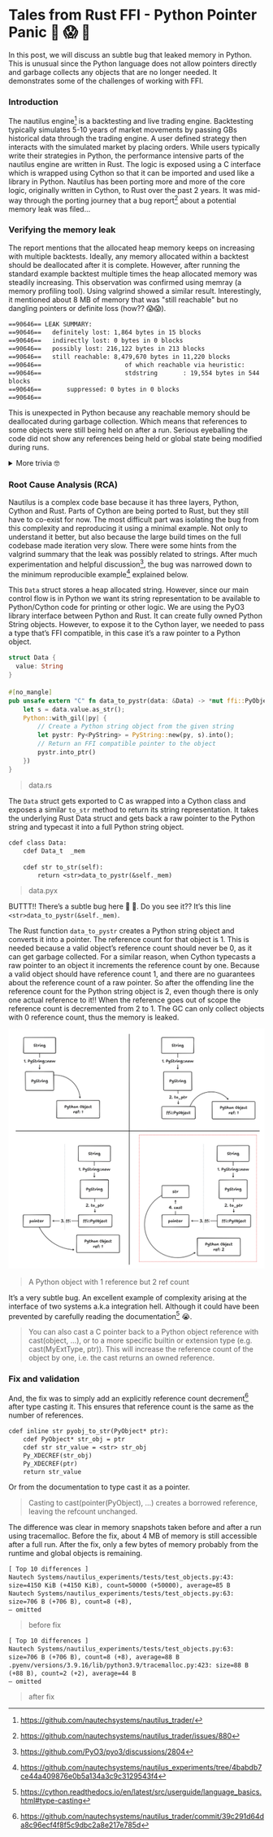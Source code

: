 # Tales from Rust FFI - Python Pointer Panic 🦀 😱 🐍

In this post, we will discuss an subtle bug that leaked memory in Python. This is unusual since the Python language does not allow pointers directly and garbage collects any objects that are no longer needed. It demonstrates some of the challenges of working with FFI.

### Introduction

The nautilus engine[^0] is a backtesting and live trading engine. Backtesting typically simulates 5-10 years of market movements by passing GBs historical data through the trading engine. A user defined strategy then interacts with the simulated market by placing orders. While users typically write their strategies in Python, the performance intensive parts of the nautilus engine are written in Rust. The logic is exposed using a C interface which is wrapped using Cython so that it can be imported and used like a library in Python. Nautilus has been porting more and more of the core logic, originally written in Cython, to Rust over the past 2 years. It was mid-way through the porting journey that a bug report[^1] about a potential memory leak was filed...

### Verifying the memory leak

The report mentions that the allocated heap memory keeps on increasing with multiple backtests. Ideally, any memory allocated within a backtest should be deallocated after it is complete. However, after running the standard example backtest multiple times the heap allocated memory was steadily increasing. This observation was confirmed using memray (a memory profiling tool). Using valgrind showed a similar result. Interestingly, it mentioned about 8 MB of memory that was "still reachable" but no dangling pointers or definite loss (how?? 😱😱).

```
==90646== LEAK SUMMARY:
==90646==	definitely lost: 1,864 bytes in 15 blocks
==90646==	indirectly lost: 0 bytes in 0 blocks
==90646==  	possibly lost: 216,122 bytes in 213 blocks
==90646==	still reachable: 8,479,670 bytes in 11,220 blocks
==90646==                   	of which reachable via heuristic:
==90646==                     	stdstring      	: 19,554 bytes in 544 blocks
==90646==     	suppressed: 0 bytes in 0 blocks
==90646==
``` 

This is unexpected in Python because any reachable memory should be deallocated during garbage collection. Which means that references to some objects were still being held on after a run. Serious eyeballing the code did not show any references being held or global state being modified during runs.

<details><summary>More trivia 🤓</summary>
A big challenge was the uncertainty around the where and when the leak was introduced. There was no  profiling memory until then. So after extensive git bisecting it was revealed that this commit[^2] which implemented the first rust core, about 600 commits from the HEAD, had introduced the bug.
</details>

### Root Cause Analysis (RCA)

Nautilus is a complex code base because it has three layers, Python, Cython and Rust. Parts of Cython are being ported to Rust, but they still have to co-exist for now. The most difficult part was isolating the bug from this complexity and reproducing it using a minimal example. Not only to understand it better, but also because the large build times on the full codebase made iteration very slow. There were some hints from the valgrind summary that the leak was possibly related to strings. After much experimentation and helpful discussion[^5], the bug was narrowed down to the minimum reproducible example[^3] explained below.

This `Data` struct stores a heap allocated string. However, since our main control flow is in Python we want its string representation to be available to Python/Cython code for printing or other logic. We are using the PyO3 library interface between Python and Rust. It can create fully owned Python String objects. However, to expose it to the Cython layer, we needed to pass a type that’s FFI compatible, in this case it’s a raw pointer to a Python object.

```Rust
struct Data {
  value: String
}

#[no_mangle]
pub unsafe extern "C" fn data_to_pystr(data: &Data) -> *mut ffi::PyObject {
    let s = data.value.as_str();
	Python::with_gil(|py| {
        // Create a Python string object from the given string
        let pystr: Py<PyString> = PyString::new(py, s).into();
        // Return an FFI compatible pointer to the object
        pystr.into_ptr()
    })
}
```
> data.rs

The `Data` struct gets exported to C as wrapped into a Cython class and exposes a similar `to_str` method to return its string representation. It takes the underlying Rust Data struct and gets back a raw pointer to the Python string and typecast it into a full Python string object.

```Cython
cdef class Data:
    cdef Data_t  _mem

    cdef str to_str(self):
        return <str>data_to_pystr(&self._mem)
```
> data.pyx

BUTTT!! There’s a subtle bug here 🐛 🤯. Do you see it?? It’s this line `<str>data_to_pystr(&self._mem)`.

The Rust function `data_to_pystr` creates a Python string object and converts it into a pointer. The reference count for that object is 1. This is needed because a valid object’s reference count should never be 0, as it can get garbage collected. For a similar reason, when Cython typecasts a raw pointer to an object it increments the reference count by one. Because a valid object should have reference count 1, and there are no guarantees about the reference count of a raw pointer. So after the offending line the reference count for the Python string object is 2, even though there is only one actual reference to it!! When the reference goes out of scope the reference count is decremented from 2 to 1. The GC can only collect objects with 0 reference count,  thus the memory is leaked.

![Life cycle of a Python Pointer Panic](./img/tales-from-ffi/python-pointer-panic.png)
> A Python object with 1 reference but 2 ref count

It’s a very subtle bug. An excellent example of complexity arising at the interface of two systems a.k.a integration hell. Although it could have been prevented by carefully reading the documentation[^4] 😭.

> You can also cast a C pointer back to a Python object reference with cast(object, ...), or to a more specific builtin or extension type (e.g. cast(MyExtType, ptr)). This will increase the reference count of the object by one, i.e. the cast returns an owned reference.

### Fix and validation

And, the fix was to simply add an explicitly reference count decrement[^6] after type casting it. This ensures that reference count is the same as the number of references.

```Cython
cdef inline str pyobj_to_str(PyObject* ptr):
	cdef PyObject* str_obj = ptr
	cdef str str_value = <str> str_obj
	Py_XDECREF(str_obj)
    Py_XDECREF(ptr)
	return str_value
```

Or from the documentation to type cast it as a pointer.
> Casting to cast(pointer(PyObject), ...) creates a borrowed reference, leaving the refcount unchanged.

The difference was clear in memory snapshots taken before and after a run using tracemalloc. Before the fix, about 4 MB of memory is still accessible after a full run. After the fix, only a few bytes of memory probably from the runtime and global objects is remaining.

```
[ Top 10 differences ]
Nautech Systems/nautilus_experiments/tests/test_objects.py:43: size=4150 KiB (+4150 KiB), count=50000 (+50000), average=85 B
Nautech Systems/nautilus_experiments/tests/test_objects.py:63: size=706 B (+706 B), count=8 (+8),
— omitted
```
> before fix

```
[ Top 10 differences ]
Nautech Systems/nautilus_experiments/tests/test_objects.py:63: size=706 B (+706 B), count=8 (+8), average=88 B
.pyenv/versions/3.9.16/lib/python3.9/tracemalloc.py:423: size=88 B (+88 B), count=2 (+2), average=44 B
— omitted
```
> after fix

[^0]: https://github.com/nautechsystems/nautilus_trader/
[^1]: https://github.com/nautechsystems/nautilus_trader/issues/880
[^2]: https://github.com/nautechsystems/nautilus_trader/commit/398116c91333e1933f865b1d4a1d9b9e6e8458e9
[^3]: https://github.com/nautechsystems/nautilus_experiments/tree/4babdb7ce44a409876e0b5a134a3c9c3129543f4
[^4]: https://cython.readthedocs.io/en/latest/src/userguide/language_basics.html#type-casting
[^5]: https://github.com/PyO3/pyo3/discussions/2804
[^6]: https://github.com/nautechsystems/nautilus_trader/commit/39c291d64da8c96ecf4f8f5c9dbc2a8e217e785d
